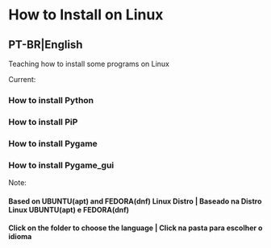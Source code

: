 # How to Install on Linux
## PT-BR|English
Teaching how to install some programs on Linux

Current:

### How to install Python

### How to install PiP

### How to install Pygame

### How to install Pygame_gui

Note:
#### Based on UBUNTU(apt) and FEDORA(dnf) Linux Distro | Baseado na Distro Linux UBUNTU(apt) e FEDORA(dnf)
#### Click on the folder to choose the language | Click na pasta para escolher o idioma
